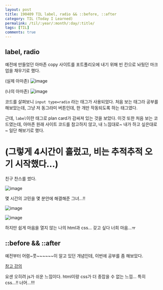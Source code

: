 ```yaml
---
layout: post
title: 190409 TIL label, radio && ::before, ::after
category: TIL (Today I Learned)
permalink: /til/:year/:month/:day/:title/
tags: [TIL]
comments: true
---
```


## **label, radio**

예전에 만들었던 아마존 copy 사이트를 포트폴리오에 내기 위해 빈 칸으로 놔뒀던 마크업을 채우기로 했다.

(실제 아마존)
![image](https://user-images.githubusercontent.com/40848630/55857650-9e4d2500-5ba8-11e9-8f7e-01ef736ac5c4.png)

(나의 아마존)
![image](https://user-images.githubusercontent.com/40848630/55857691-c177d480-5ba8-11e9-9309-1118f0b1ab7d.png)

코드를 살펴보니 `input type=radio` 라는 태그가 사용되었다. 
처음 보는 태그라 공부를 해보았는데, 그냥 저 동그라미 버튼인데, 한 개만 작동되도록 하는 태그였다. 

근데, `label`이란 태그로 plan card가 감싸져 있는 것을 보았다. 이것 또한 처음 보는 코드였는데, 아마존 원래 사이트 코드를 참고하지 않고, 내 느낌대로~ 내가 하고 싶은대로~ 일단 해보기로 했다.




# (그렇게 4시간이 흘렀고, 비는 추적추적 오기 시작했다...)

  
   

친구 찬스를 썼다. 

![image](https://user-images.githubusercontent.com/40848630/55858520-dbb2b200-5baa-11e9-9149-7b8a019280c9.png)

몇 시간의 고민을 몇 분안에 해결해준 그녀...!! 


![image](https://user-images.githubusercontent.com/40848630/55858562-fbe27100-5baa-11e9-9fe2-0eb9275120d6.png)

![image](https://user-images.githubusercontent.com/40848630/55858591-0e5caa80-5bab-11e9-8ea8-b28fa1f72ece.png)

하지만 쉽게 마음을 열지 않는 나의 html과 css...
갖고 싶다 너희 마음...ㅠ 


## **::before && ::after**
예전부터 어렴~풋~~~~~~이 알고 있던 개념인데, 이번에 공부를 좀 해보았다.

[참고 강의](https://www.youtube.com/watch?v=wTUMrLAbREo)

요샌 오히려 js가 쉬운 느낌이다.
html이랑 css가 더 종잡을 수 없는 느낌...
특히 css...!! 너어...!!! 
